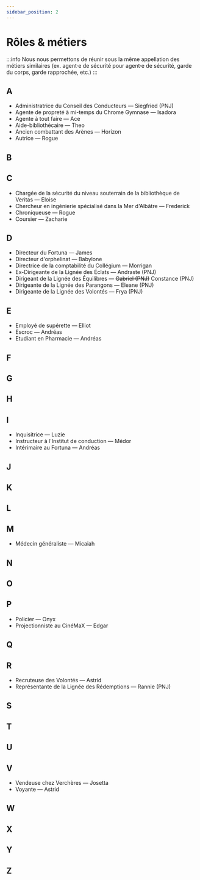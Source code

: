 ```yaml
---
sidebar_position: 2
---
```


# Rôles & métiers
:::info
Nous nous permettons de réunir sous la même appellation des métiers similaires (ex. agent·e de sécurité pour agent·e de sécurité, garde du corps, garde rapprochée, etc.)
:::

## A

- Administratrice du Conseil des Conducteurs — Siegfried (PNJ)
- Agente de propreté à mi-temps du Chrome Gymnase — Isadora
- Agente à tout faire — Ace
- Aide-bibliothécaire — Theo
- Ancien combattant des Arènes — Horizon
- Autrice — Rogue

## B

## C

- Chargée de la sécurité du niveau souterrain de la bibliothèque de Veritas — Eloise
- Chercheur en ingénierie spécialisé dans la Mer d'Albâtre — Frederick
- Chroniqueuse — Rogue
- Coursier — Zacharie

## D

- Directeur du Fortuna — James
- Directeur d'orphelinat — Babylone
- Directrice de la comptabilité du Collégium — Morrigan
- Ex-Dirigeante de la Lignée des Éclats — Andraste (PNJ)
- Dirigeant de la Lignée des Équilibres — ~~Gabriel (PNJ)~~ Constance (PNJ)
- Dirigeante de la Lignée des Parangons — Eleane (PNJ)
- Dirigeante de la Lignée des Volontés — Frya (PNJ)

## E

- Employé de supérette — Elliot
- Escroc — Andréas
- Etudiant en Pharmacie — Andréas

## F

## G

## H

## I

- Inquisitrice — Luzie
- Instructeur à l'Institut de conduction — Médor
- Intérimaire au Fortuna — Andréas

## J

## K

## L

## M

- Médecin généraliste — Micaiah

## N

## O

## P

- Policier — Onyx
- Projectionniste au CinéMaX — Edgar

## Q

## R

- Recruteuse des Volontés — Astrid
- Représentante de la Lignée des Rédemptions — Rannie (PNJ)

## S

## T

## U

## V

- Vendeuse chez Verchères — Josetta
- Voyante — Astrid

## W

## X

## Y

## Z